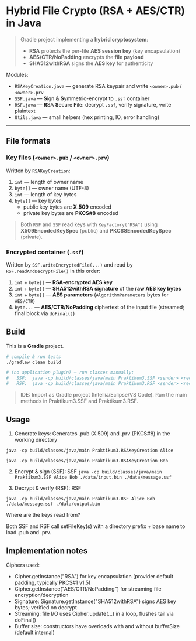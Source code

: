  # Hybrid File Crypto (RSA + AES/CTR) in Java

> Gradle project implementing a **hybrid cryptosystem**:
> - **RSA** protects the per-file **AES session key** (key encapsulation)
> - **AES/CTR/NoPadding** encrypts the **file payload**
> - **SHA512withRSA** signs the **AES key** for authenticity

Modules:
- `RSAKeyCreation.java` — generate RSA keypair and write `<owner>.pub` / `<owner>.prv`
- `SSF.java` — **S**ign & **S**ymmetric-encrypt to `.ssf` container
- `RSF.java` — **R**SA **S**ecure **F**ile: decrypt `.ssf`, verify signature, write plaintext
- `Utils.java` — small helpers (hex printing, IO, error handling)

---

## File formats

### Key files (`<owner>.pub` / `<owner>.prv`)
Written by `RSAKeyCreation`:

1. `int` — length of owner name  
2. `byte[]` — owner name (UTF-8)  
3. `int` — length of key bytes  
4. `byte[]` — key bytes  
   - public key bytes are **X.509** encoded  
   - private key bytes are **PKCS#8** encoded

> Both `RSF` and `SSF` read keys with `KeyFactory("RSA")` using **X509EncodedKeySpec** (public) and **PKCS8EncodedKeySpec** (private).

### Encrypted container (`.ssf`)
Written by `SSF.writeEncryptedFile(...)` and read by `RSF.readAndDecryptFile()` in this order:

1. `int` + `byte[]` — **RSA-encrypted AES key**  
2. `int` + `byte[]` — **SHA512withRSA signature** of the **raw AES key bytes**  
3. `int` + `byte[]` — **AES parameters** (`AlgorithmParameters` bytes for `AES/CTR`)  
4. `byte...` — **AES/CTR/NoPadding** ciphertext of the input file (streamed; final block via `doFinal()`)

## Build

This is a **Gradle** project.

```bash
# compile & run tests
./gradlew clean build

# (no application plugin) — run classes manually:
#   SSF:  java -cp build/classes/java/main Praktikum3.SSF <sender> <receiver> <plainFile> <encryptedFile>
#   RSF:  java -cp build/classes/java/main Praktikum3.RSF <sender> <receiver> <encryptedFile> <outputFile>
```
> IDE: Import as Gradle project (IntelliJ/Eclipse/VS Code). Run the main methods in Praktikum3.SSF and Praktikum3.RSF.

## Usage
1) Generate keys: Generates <owner>.pub (X.509) and <owner>.prv (PKCS#8) in the working directory
>
```java -cp build/classes/java/main Praktikum3.RSAKeyCreation Alice ```
>
```java -cp build/classes/java/main Praktikum3.RSAKeyCreation Bob```
>
2) Encrypt & sign (SSF): SSF <sender> <receiver> <plainFile> <encryptedFile>
``` java -cp build/classes/java/main Praktikum3.SSF Alice Bob ./data/input.bin ./data/message.ssf ```
>
3) Decrypt & verify (RSF): RSF <sender> <receiver> <encryptedFile> <outputFile>
>
```java -cp build/classes/java/main Praktikum3.RSF Alice Bob ./data/message.ssf ./data/output.bin ```
>
Where are the keys read from?
>
Both SSF and RSF call setFileKey(s) with a directory prefix + base name to load <name>.pub and <name>.prv.
>
## Implementation notes
Ciphers used:
- Cipher.getInstance("RSA") for key encapsulation (provider default padding, typically PKCS#1 v1.5)
- Cipher.getInstance("AES/CTR/NoPadding") for streaming file encryption/decryption
- Signature: Signature.getInstance("SHA512withRSA") signs AES key bytes; verified on decrypt
- Streaming: file I/O uses Cipher.update(...) in a loop, flushes tail via doFinal()
- Buffer size: constructors have overloads with and without bufferSize (default internal)
